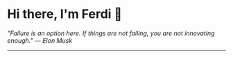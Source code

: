 <h1>Hi there, I'm Ferdi 👋</h1>

<p><em>
  "Failure is an option here. If things are not failing, you are not innovating enough." — Elon Musk
</em></p>

---
